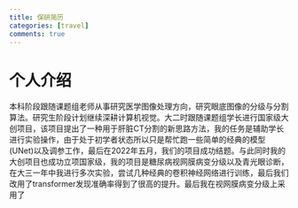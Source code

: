 ```yaml
---
title: 保研简历
categories: [travel]
comments: true
---
```


# 个人介绍
本科阶段跟随课题组老师从事研究医学图像处理方向，研究眼底图像的分级与分割算法。研究生阶段计划继续深耕计算机视觉。大二时跟随课题组学长进行国家级大创项目，该项目提出了一种用于肝脏CT分割的新思路方法，我的任务是辅助学长进行实验操作，由于处于初学者状态所以只是帮忙跑一些简单的经典的模型(UNet)以及调参工作，最后在2022年五月，我们的项目成功结题。与此同时我的大创项目也成功立项国家级，我的项目是糖尿病视网膜病变分级以及青光眼诊断，在大三一年中我进行多次实验，尝试几种经典的卷积神经网络进行训练，最后我们改用了transformer发现准确率得到了很高的提升。最后我在视网膜病变分级上采用了
